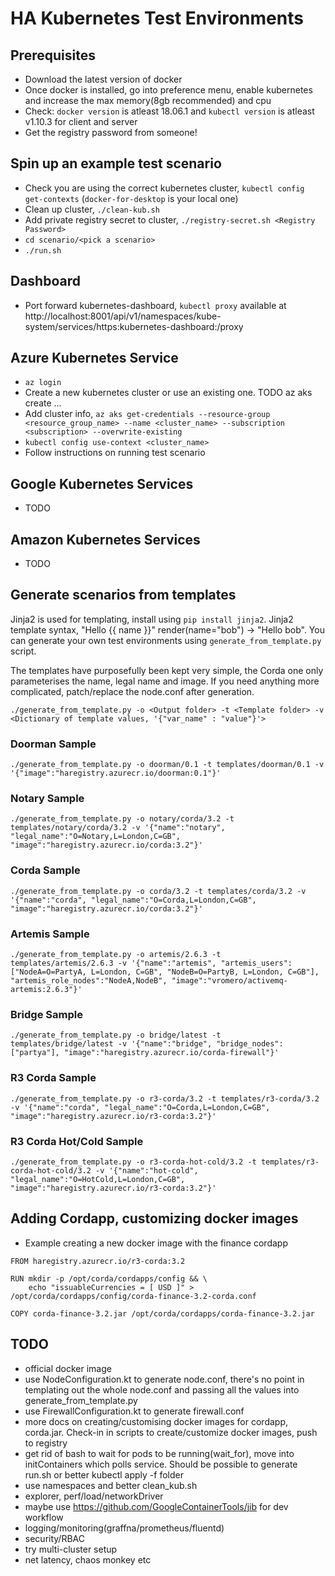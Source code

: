 # HA Kubernetes Test Environments

## Prerequisites
* Download the latest version of docker
* Once docker is installed, go into preference menu, enable kubernetes and increase the max memory(8gb recommended) and cpu
* Check: `docker version` is atleast 18.06.1 and `kubectl version` is atleast v1.10.3 for client and server
* Get the registry password from someone!

## Spin up an example test scenario
* Check you are using the correct kubernetes cluster, `kubectl config get-contexts` (`docker-for-desktop` is your local one)
* Clean up cluster, `./clean-kub.sh`
* Add private registry secret to cluster, `./registry-secret.sh <Registry Password>`
* `cd scenario/<pick a scenario>`
* `./run.sh`

## Dashboard
* Port forward kubernetes-dashboard, `kubectl proxy` available at http://localhost:8001/api/v1/namespaces/kube-system/services/https:kubernetes-dashboard:/proxy

## Azure Kubernetes Service
* `az login`
* Create a new kubernetes cluster or use an existing one. TODO az aks create ...
* Add cluster info, `az aks get-credentials --resource-group <resource_group_name> --name <cluster_name> --subscription <subscription> --overwrite-existing`
* `kubectl config use-context <cluster_name>`
* Follow instructions on running test scenario

## Google Kubernetes Services
* TODO

## Amazon Kubernetes Services
* TODO

## Generate scenarios from templates
Jinja2 is used for templating, install using `pip install jinja2`. Jinja2 template syntax, "Hello {{ name }}" render(name="bob") -> "Hello bob".
You can generate your own test environments using `generate_from_template.py` script.

The templates have purposefully been kept very simple, the Corda one only parameterises the name, legal name and image. If you need anything more complicated,
patch/replace the node.conf after generation.

`./generate_from_template.py -o <Output folder> -t <Template folder> -v <Dictionary of template values, '{"var_name" : "value"}'>`

### Doorman Sample
```
./generate_from_template.py -o doorman/0.1 -t templates/doorman/0.1 -v '{"image":"haregistry.azurecr.io/doorman:0.1"}'
```
### Notary Sample
```
./generate_from_template.py -o notary/corda/3.2 -t templates/notary/corda/3.2 -v '{"name":"notary", "legal_name":"O=Notary,L=London,C=GB", "image":"haregistry.azurecr.io/corda:3.2"}'
```
### Corda Sample
```
./generate_from_template.py -o corda/3.2 -t templates/corda/3.2 -v '{"name":"corda", "legal_name":"O=Corda,L=London,C=GB", "image":"haregistry.azurecr.io/corda:3.2"}'
```
### Artemis Sample
```
./generate_from_template.py -o artemis/2.6.3 -t templates/artemis/2.6.3 -v '{"name":"artemis", "artemis_users":["NodeA=O=PartyA, L=London, C=GB", "NodeB=O=PartyB, L=London, C=GB"], "artemis_role_nodes":"NodeA,NodeB", "image":"vromero/activemq-artemis:2.6.3"}'
```
### Bridge Sample
```
./generate_from_template.py -o bridge/latest -t templates/bridge/latest -v '{"name":"bridge", "bridge_nodes":["partya"], "image":"haregistry.azurecr.io/corda-firewall"}'
```
### R3 Corda Sample
```
./generate_from_template.py -o r3-corda/3.2 -t templates/r3-corda/3.2 -v '{"name":"corda", "legal_name":"O=Corda,L=London,C=GB", "image":"haregistry.azurecr.io/r3-corda:3.2"}'
```
### R3 Corda Hot/Cold Sample
```
./generate_from_template.py -o r3-corda-hot-cold/3.2 -t templates/r3-corda-hot-cold/3.2 -v '{"name":"hot-cold", "legal_name":"O=HotCold,L=London,C=GB", "image":"haregistry.azurecr.io/r3-corda:3.2"}'
```

## Adding Cordapp, customizing docker images
* Example creating a new docker image with the finance cordapp
```
FROM haregistry.azurecr.io/r3-corda:3.2

RUN mkdir -p /opt/corda/cordapps/config && \
    echo "issuableCurrencies = [ USD ]" > /opt/corda/cordapps/config/corda-finance-3.2-corda.conf

COPY corda-finance-3.2.jar /opt/corda/cordapps/corda-finance-3.2.jar
```

## TODO
* official docker image
* use NodeConfiguration.kt to generate node.conf, there's no point in templating out the whole node.conf and passing all the values into generate_from_template.py
* use FirewallConfiguration.kt to generate firewall.conf
* more docs on creating/customising docker images for cordapp, corda.jar. Check-in in scripts to create/customize docker images, push to registry
* get rid of bash to wait for pods to be running(wait_for), move into initContainers which polls service. Should be possible to generate run.sh or better kubectl apply -f folder
* use namespaces and better clean_kub.sh
* explorer, perf/load/networkDriver
* maybe use https://github.com/GoogleContainerTools/jib for dev workflow
* logging/monitoring(graffna/prometheus/fluentd)
* security/RBAC
* try multi-cluster setup
* net latency, chaos monkey etc
